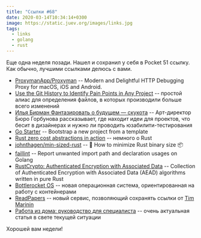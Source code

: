 ```yaml
---
title: "Ссылки #68"
date: 2020-03-14T10:34:14+0300
image: https://static.juev.org/images/links.jpg
tags:
  - links
  - golang
  - rust
---
```

Еще одна неделя позади. Нашел и сохранил у себя в Pocket 51 ссылку. Как обычно, лучшими ссылками делюсь с вами.

* [ProxymanApp/Proxyman](https://github.com/ProxymanApp/Proxyman) -- Modern and Delightful HTTP Debugging Proxy for macOS, iOS and Android.
* [Use the Git History to Identify Pain Points in Any Project](https://preslav.me/2020/03/01/use-the-git-history/) -- простой алиас для определения файлов, в которых производили больше всего изменений
* [Илья Бирман Фантазировать о будущем — скукота](https://ktostudent.ru/ilya-birman-part-2/) -- Арт-директор Бюро Горбунова рассказывает, где находит идеи для проектов, что бесит в дизайнерах и нужно ли проводить юзабилити-тестирования
* [Go Starter](https://github.com/adobe/go-starter) -- Bootstrap a new project from a template
* [Rust zero cost abstractions in action](https://idursun.com/posts/rust_zero_cost_abstractions_in_action/) --  немного о Rust
* [johnthagen/min-sized-rust](https://github.com/johnthagen/min-sized-rust) -- 🦀 How to minimize Rust binary size 📦
* [faillint](https://github.com/fatih/faillint) -- Report unwanted import path and declaration usages on Golang
* [RustCrypto: Authenticated Encryption with Associated Data](https://github.com/RustCrypto/AEADs) -- Collection of Authenticated Encryption with Associated Data (AEAD) algorithms written in pure Rust
* [Bottlerocket OS](https://github.com/bottlerocket-os/bottlerocket) -- новая операционная система, ориентированная на работу с контейнерами
* [ReadPapers](https://readpapers.net) -- новый сервис, позволяющий сохранять ссылки от [Tim Marinin](https://marinintim.com/)
* [Работа из дома: руководство для специалиста](https://vc.ru/hr/111879-rabota-iz-doma-rukovodstvo-dlya-specialista) -- очень актуальная статья в свете текущей ситуации

Хорошей вам недели!
